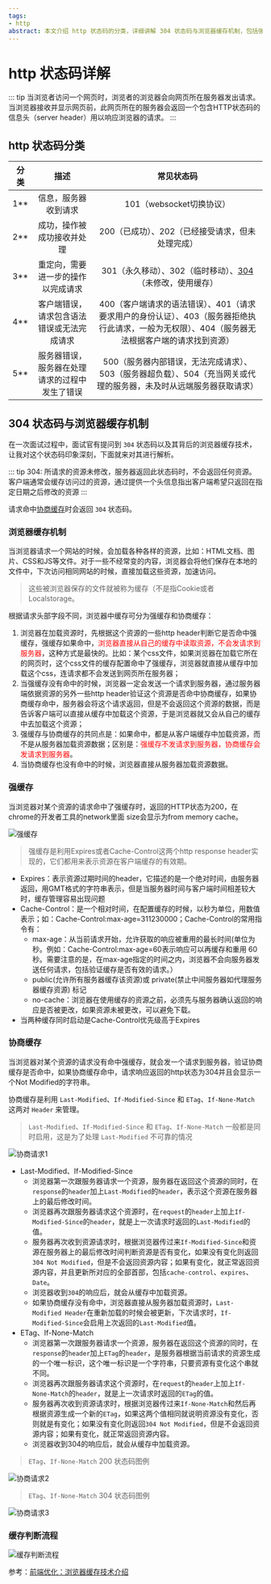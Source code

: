 ```yaml
---
tags:
- http
abstract: 本文介绍 http 状态码的分类，详细讲解 304 状态码与浏览器缓存机制，包括强缓存和协商缓存、缓存判断流程等。
---
```


# http 状态码详解

<TagGroup/>

::: tip
当浏览者访问一个网页时，浏览者的浏览器会向网页所在服务器发出请求。当浏览器接收并显示网页前，此网页所在的服务器会返回一个包含HTTP状态码的信息头（server header）用以响应浏览器的请求。
:::

## http 状态码分类

| 分类     | 描述                                        | 常见状态码                                 |
|:--------:|:------------------------------------------:|:------------------------------------------:|
| 1**      | 信息，服务器收到请求                         | 101（websocket切换协议）                    |
| 2**      | 成功，操作被成功接收并处理                   | 200（已成功）、202（已经接受请求，但未处理完成）   |
| 3**      | 重定向，需要进一步的操作以完成请求            | 301（永久移动）、302（临时移动）、[304](#_304-状态码与浏览器缓存机制)（未修改，使用缓存） |
| 4**      | 客户端错误，请求包含语法错误或无法完成请求     | 400（客户端请求的语法错误）、401（请求要求用户的身份认证）、403（服务器拒绝执行此请求，一般为无权限）、404（服务器无法根据客户端的请求找到资源） |
| 5**      | 服务器错误，服务器在处理请求的过程中发生了错误 | 500（服务器内部错误，无法完成请求）、503（服务器超负载）、504（充当网关或代理的服务器，未及时从远端服务器获取请求） |

## 304 状态码与浏览器缓存机制

在一次面试过程中，面试官有提问到 `304` 状态码以及其背后的浏览器缓存技术，让我对这个状态码印象深刻，下面就来对其进行解析。

::: tip
304: 所请求的资源未修改，服务器返回此状态码时，不会返回任何资源。客户端通常会缓存访问过的资源，通过提供一个头信息指出客户端希望只返回在指定日期之后修改的资源
:::

请求命中[协商缓存](#协商缓存)时会返回 `304` 状态码。

### 浏览器缓存机制

当浏览器请求一个网站的时候，会加载各种各样的资源，比如：HTML文档、图片、CSS和JS等文件。对于一些不经常变的内容，浏览器会将他们保存在本地的文件中，下次访问相同网站的时候，直接加载这些资源，加速访问。

> 这些被浏览器保存的文件就被称为缓存（不是指Cookie或者Localstorage。

根据请求头部字段不同，浏览器中缓存可分为强缓存和协商缓存：
1. 浏览器在加载资源时，先根据这个资源的一些http header判断它是否命中强缓存，强缓存如果命中，<span style="color:red;">浏览器直接从自己的缓存中读取资源，不会发请求到服务器</span>，这种方式是最快的。比如：某个css文件，如果浏览器在加载它所在的网页时，这个css文件的缓存配置命中了强缓存，浏览器就直接从缓存中加载这个css，连请求都不会发送到网页所在服务器；
2. 当强缓存没有命中的时候，浏览器一定会发送一个请求到服务器，通过服务器端依据资源的另外一些http header验证这个资源是否命中协商缓存，如果协商缓存命中，服务器会将这个请求返回，但是不会返回这个资源的数据，而是告诉客户端可以直接从缓存中加载这个资源，于是浏览器就又会从自己的缓存中去加载这个资源；
3. 强缓存与协商缓存的共同点是：如果命中，都是从客户端缓存中加载资源，而不是从服务器加载资源数据；区别是：<span style="color:red;">强缓存不发请求到服务器，协商缓存会发请求到服务器</span>。
4. 当协商缓存也没有命中的时候，浏览器直接从服务器加载资源数据。

### 强缓存

当浏览器对某个资源的请求命中了强缓存时，返回的HTTP状态为200，在chrome的开发者工具的network里面 size会显示为from memory cache。

![强缓存](./img/code_cache_1.png)

>强缓存是利用Expires或者Cache-Control这两个http response header实现的，它们都用来表示资源在客户端缓存的有效期。

- Expires：表示资源过期时间的header，它描述的是一个绝对时间，由服务器返回，用GMT格式的字符串表示，但是当服务器时间与客户端时间相差较大时，缓存管理容易出现问题
- Cache-Control：是一个相对时间，在配置缓存的时候，以秒为单位，用数值表示；如：Cache-Control:max-age=311230000；Cache-Control的常用指令有：
    - max-age：从当前请求开始，允许获取的响应被重用的最长时间(单位为秒。例如：Cache-Control:max-age=60表示响应可以再缓存和重用 60 秒。需要注意的是，在max-age指定的时间之内，浏览器不会向服务器发送任何请求，包括验证缓存是否有效的请求。）
    - public(允许所有服务器缓存该资源)或 private(禁止中间服务器如代理服务器缓存资源) 标记
    - no-cache：浏览器在使用缓存的资源之前，必须先与服务器确认返回的响应是否被更改，如果资源未被更改，可以避免下载。
- 当两种缓存同时启动是Cache-Control优先级高于Expires

### 协商缓存

当浏览器对某个资源的请求没有命中强缓存，就会发一个请求到服务器，验证协商缓存是否命中，如果协商缓存命中，请求响应返回的http状态为304并且会显示一个Not Modified的字符串。

协商缓存是利用 `Last-Modified`、`If-Modified-Since` 和 `ETag`、`If-None-Match` 这两对 `Header` 来管理。
> `Last-Modified`、`If-Modified-Since` 和 `ETag`、`If-None-Match` 一般都是同时启用，这是为了处理 `Last-Modified` 不可靠的情况

![协商请求1](./img/code_eg.png)

- Last-Modified、If-Modified-Since
    - 浏览器第一次跟服务器请求一个资源，服务器在返回这个资源的同时，在`response`的`header`加上`Last-Modified`的`header`，表示这个资源在服务器上的最后修改时间。
    - 浏览器再次跟服务器请求这个资源时，在`request`的`header`上加上`If-Modified-Since`的`header`，就是上一次请求时返回的`Last-Modified`的值。
    - 服务器再次收到资源请求时，根据浏览器传过来`If-Modified-Since`和资源在服务器上的最后修改时间判断资源是否有变化，如果没有变化则返回`304 Not Modified`，但是不会返回资源内容；如果有变化，就正常返回资源内容，并且更新所对应的全部首部，包括`cache-control`、`expires`、`Date`。
    - 浏览器收到`304`的响应后，就会从缓存中加载资源。
    - 如果协商缓存没有命中，浏览器直接从服务器加载资源时，`Last-Modified Header`在重新加载的时候会被更新，下次请求时，`If-Modified-Since`会启用上次返回的`Last-Modified`值。
- ETag、If-None-Match
    - 浏览器第一次跟服务器请求一个资源，服务器在返回这个资源的同时，在`response`的`header`加上`ETag`的`header`，是服务器根据当前请求的资源生成的一个唯一标识，这个唯一标识是一个字符串，只要资源有变化这个串就不同。
    - 浏览器再次跟服务器请求这个资源时，在`request`的`header`上加上`If-None-Match`的`header`，就是上一次请求时返回的`ETag`的值。
    - 服务器再次收到资源请求时，根据浏览器传过来`If-None-Match`和然后再根据资源生成一个新的`ETag`，如果这两个值相同就说明资源没有变化，否则就是有变化；如果没有变化则返回`304 Not Modified`，但是不会返回资源内容；如果有变化，就正常返回资源内容。
    - 浏览器收到304的响应后，就会从缓存中加载资源。

> `ETag`、`If-None-Match` 200 状态码图例

![协商请求2](./img/code_200.png)

> `ETag`、`If-None-Match` 304 状态码图例

![协商请求3](./img/code_304.png)

### 缓存判断流程

![缓存判断流程](./img/code_cache_2.png)

参考：[前端优化：浏览器缓存技术介绍](https://juejin.im/post/5b9346dcf265da0aac6fbe57)

<Gitalk/>